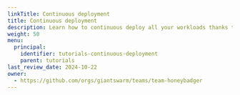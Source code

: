 ```yaml
---
linkTitle: Continuous deployment
title: Continuous deployment
description: Learn how to continuous deploy all your workloads thanks to GitOps and Kubernetes.
weight: 50
menu:
  principal:
    identifier: tutorials-continuous-deployment
    parent: tutorials
last_review_date: 2024-10-22
owner:
  - https://github.com/orgs/giantswarm/teams/team-honeybadger
---
```

